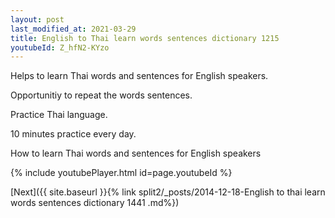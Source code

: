 ```yaml
---
layout: post
last_modified_at: 2021-03-29
title: English to Thai learn words sentences dictionary 1215 
youtubeId: Z_hfN2-KYzo
---
```

 
 
Helps to learn Thai words and sentences for English speakers.

Opportunitiy to repeat the words sentences. 

Practice Thai language. 
 
10 minutes practice every day. 
 
How to learn Thai words and sentences for English speakers 
 
{% include youtubePlayer.html id=page.youtubeId %}
 
 
[Next]({{ site.baseurl }}{% link  split2/_posts/2014-12-18-English to thai learn words sentences dictionary 1441 .md%})
 
